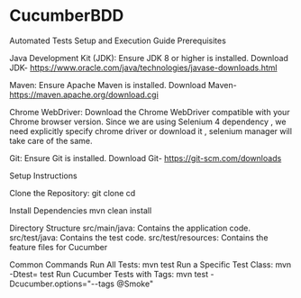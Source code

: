 # CucumberBDD
Automated Tests Setup and Execution Guide Prerequisites

Java Development Kit (JDK): Ensure JDK 8 or higher is installed. Download JDK- https://www.oracle.com/java/technologies/javase-downloads.html

Maven: Ensure Apache Maven is installed. Download Maven- https://maven.apache.org/download.cgi

Chrome WebDriver: Download the Chrome WebDriver compatible with your Chrome browser version. Since we are using Selenium 4 dependency , we need explicitly specify chrome driver or download it , selenium manager will take care of the same.

Git: Ensure Git is installed. Download Git- https://git-scm.com/downloads

Setup Instructions

Clone the Repository: git clone cd

Install Dependencies mvn clean install

Directory Structure src/main/java: Contains the application code. src/test/java: Contains the test code. src/test/resources: Contains the feature files for Cucumber

Common Commands Run All Tests: mvn test Run a Specific Test Class: mvn -Dtest= test Run Cucumber Tests with Tags: mvn test -Dcucumber.options="--tags @Smoke"
